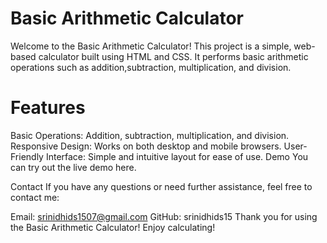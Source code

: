 # Basic Arithmetic Calculator
Welcome to the Basic Arithmetic Calculator! This project is a simple, web-based calculator built using HTML and CSS. It performs basic arithmetic operations such as addition,subtraction, multiplication, and division.

# Features
Basic Operations: Addition, subtraction, multiplication, and division.
Responsive Design: Works on both desktop and mobile browsers.
User-Friendly Interface: Simple and intuitive layout for ease of use.
Demo
You can try out the live demo here.

Contact
If you have any questions or need further assistance, feel free to contact me:

Email: srinidhids1507@gmail.com
GitHub: srinidhids15
Thank you for using the Basic Arithmetic Calculator! Enjoy calculating!
